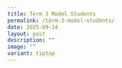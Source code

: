 ```yaml
---
title: Term 3 Model Students
permalink: /term-3-model-students/
date: 2025-09-14
layout: post
description: ""
image: ""
variant: tiptap
---
```

